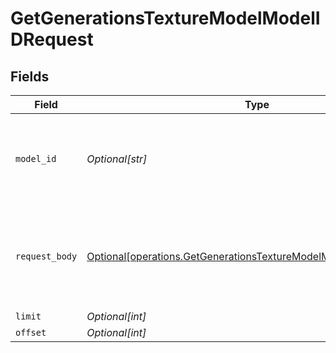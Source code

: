 # GetGenerationsTextureModelModelIDRequest


## Fields

| Field                                                                                                                                            | Type                                                                                                                                             | Required                                                                                                                                         | Description                                                                                                                                      |
| ------------------------------------------------------------------------------------------------------------------------------------------------ | ------------------------------------------------------------------------------------------------------------------------------------------------ | ------------------------------------------------------------------------------------------------------------------------------------------------ | ------------------------------------------------------------------------------------------------------------------------------------------------ |
| `model_id`                                                                                                                                       | *Optional[str]*                                                                                                                                  | :heavy_check_mark:                                                                                                                               | _"modelId" is required (enter it either in parameters or request body)_                                                                          |
| `request_body`                                                                                                                                   | [Optional[operations.GetGenerationsTextureModelModelIDRequestBody]](undefined/models/operations/getgenerationstexturemodelmodelidrequestbody.md) | :heavy_minus_sign:                                                                                                                               | Query parameters can also be provided in the request body as a JSON object                                                                       |
| `limit`                                                                                                                                          | *Optional[int]*                                                                                                                                  | :heavy_minus_sign:                                                                                                                               | N/A                                                                                                                                              |
| `offset`                                                                                                                                         | *Optional[int]*                                                                                                                                  | :heavy_minus_sign:                                                                                                                               | N/A                                                                                                                                              |